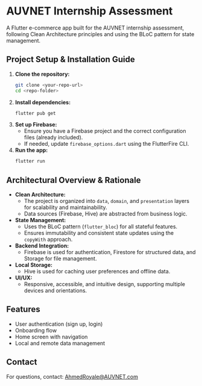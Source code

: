 # AUVNET Internship Assessment

A Flutter e-commerce app built for the AUVNET internship assessment, following Clean Architecture principles and using the BLoC pattern for state management.

## Project Setup & Installation Guide

1. **Clone the repository:**
   ```bash
   git clone <your-repo-url>
   cd <repo-folder>
   ```
2. **Install dependencies:**
   ```bash
   flutter pub get
   ```
3. **Set up Firebase:**
   - Ensure you have a Firebase project and the correct configuration files (already included).
   - If needed, update `firebase_options.dart` using the FlutterFire CLI.
4. **Run the app:**
   ```bash
   flutter run
   ```

## Architectural Overview & Rationale

- **Clean Architecture:**
  - The project is organized into `data`, `domain`, and `presentation` layers for scalability and maintainability.
  - Data sources (Firebase, Hive) are abstracted from business logic.
- **State Management:**
  - Uses the BLoC pattern (`flutter_bloc`) for all stateful features.
  - Ensures immutability and consistent state updates using the `copyWith` approach.
- **Backend Integration:**
  - Firebase is used for authentication, Firestore for structured data, and Storage for file management.
- **Local Storage:**
  - Hive is used for caching user preferences and offline data.
- **UI/UX:**
  - Responsive, accessible, and intuitive design, supporting multiple devices and orientations.

## Features
- User authentication (sign up, login)
- Onboarding flow
- Home screen with navigation
- Local and remote data management

## Contact
For questions, contact: AhmedRoyale@AUVNET.com
